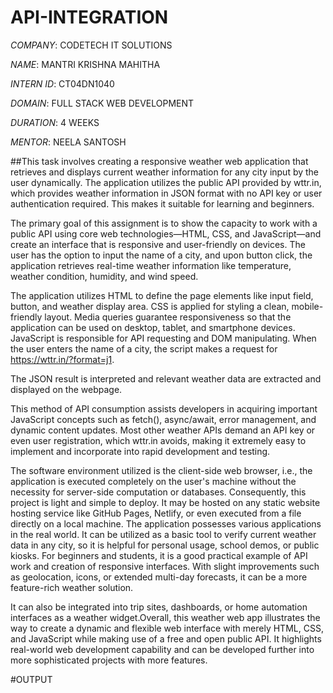 # API-INTEGRATION

*COMPANY*: CODETECH IT SOLUTIONS

*NAME*: MANTRI KRISHNA MAHITHA

*INTERN ID*: CT04DN1040

*DOMAIN*: FULL STACK WEB DEVELOPMENT

*DURATION*: 4 WEEKS

*MENTOR*: NEELA SANTOSH

##This task involves creating a responsive weather web application that retrieves and displays current weather information for any city input by the user dynamically. The application utilizes the public API provided by wttr.in, which provides weather information in JSON format with no API key or user authentication required. This makes it suitable for learning and beginners.

The primary goal of this assignment is to show the capacity to work with a public API using core web technologies—HTML, CSS, and JavaScript—and create an interface that is responsive and user-friendly on devices. The user has the option to input the name of a city, and upon button click, the application retrieves real-time weather information like temperature, weather condition, humidity, and wind speed.

The application utilizes HTML to define the page elements like input field, button, and weather display area. CSS is applied for styling a clean, mobile-friendly layout. Media queries guarantee responsiveness so that the application can be used on desktop, tablet, and smartphone devices. JavaScript is responsible for API requesting and DOM manipulating. When the user enters the name of a city, the script makes a request for https://wttr.in/?format=j1.

The JSON result is interpreted and relevant weather data are extracted and displayed on the webpage.

This method of API consumption assists developers in acquiring important JavaScript concepts such as fetch(), async/await, error management, and dynamic content updates. Most other weather APIs demand an API key or even user registration, which wttr.in avoids, making it extremely easy to implement and incorporate into rapid development and testing.

The software environment utilized is the client-side web browser, i.e., the application is executed completely on the user's machine without the necessity for server-side computation or databases. Consequently, this project is light and simple to deploy. It may be hosted on any static website hosting service like GitHub Pages, Netlify, or even executed from a file directly on a local machine. The application possesses various applications in the real world. It can be utilized as a basic tool to verify current weather data in any city, so it is helpful for personal usage, school demos, or public kiosks. For beginners and students, it is a good practical example of API work and creation of responsive interfaces. With slight improvements such as geolocation, icons, or extended multi-day forecasts, it can be a more feature-rich weather solution.

It can also be integrated into trip sites, dashboards, or home automation interfaces as a weather widget.Overall, this weather web app illustrates the way to create a dynamic and flexible web interface with merely HTML, CSS, and JavaScript while making use of a free and open public API. It highlights real-world web development capability and can be developed further into more sophisticated projects with more features.

#OUTPUT
